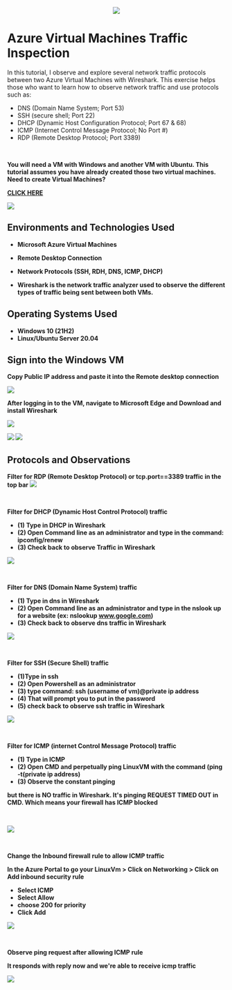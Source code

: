 <p align="center">
<img src="https://i.imgur.com/wJ6cg4s.png">
</p>

<h1>Azure Virtual Machines Traffic Inspection</h1>
In this tutorial, I observe and explore several network traffic protocols between two Azure Virtual Machines with Wireshark. This exercise helps those who want to learn how to observe network traffic and use protocols such as: </p>                                                               

- DNS (Domain Name System; Port 53)
- SSH (secure shell; Port 22)
- DHCP (Dynamic Host Configuration Protocol; Port 67 & 68)
- ICMP (Internet Control Message Protocol; No Port #)
- RDP (Remote Desktop Protocol; Port 3389)
<br />

<b> You will need a VM with Windows and another VM with Ubuntu. This tutorial assumes you have already created those two virtual machines. Need to create Virtual Machines?
                                                                 
<a href="https://github.com/AsiaPonder001/Resource-Groups-and-V-Ms">CLICK HERE</a>

<img src="https://i.imgur.com/xocmOjp.png">
</p>

<h2>Environments and Technologies Used</h2>

- Microsoft Azure Virtual Machines

- Remote Desktop Connection

- Network Protocols (SSH, RDH, DNS, ICMP, DHCP)

- Wireshark is the network traffic analyzer used to observe the different types of traffic being sent between both VMs.

<h2>Operating Systems Used </h2>

- Windows 10 (21H2)
- Linux/Ubuntu Server 20.04 


<h2> Sign into the Windows VM </h2>

<b> Copy Public IP address and paste it into the Remote desktop connection </b>

<img src="https://i.imgur.com/K79BJvW.png">

<b>After logging in to the VM, navigate to Microsoft Edge and Download and install Wireshark </b>

<img src="https://i.imgur.com/It0Ez7A.png">
<p>
<img src="i.https://imgur.com/IBt3KUh.png">
<img src="https://i.imgur.com/7PlTD8N.png">
</p>

<h2>Protocols and Observations </h2>
<b>Filter for RDP (Remote Desktop Protocol) or tcp.port==3389 traffic in the top bar</b>

<img src="https://i.imgur.com/xaqENca.png">
</p>
<br />


<b> Filter for DHCP (Dynamic Host Control Protocol) traffic </b>
- (1) Type in DHCP in Wireshark
- (2) Open Command line as an administrator and type in the command: ipconfig/renew
- (3) Check back to observe Traffic in Wireshark


<img src="https://i.imgur.com/LLUxpwa.png">
</p>
<br />


<b> Filter for DNS (Domain Name System) traffic</b>

- (1) Type in dns in Wireshark
- (2) Open Command line as an administrator and type in the nslook up for a website (ex: nslookup www.google.com)
- (3) Check back to observe dns traffic in Wireshark

<p>
<img src="https://i.imgur.com/KsiNQuO.png">
</p>
<br />


<b>Filter for SSH (Secure Shell) traffic </b>

- (1)Type in ssh
- (2) Open Powershell as an administrator
- (3) type command: <b>ssh (username of vm)@private ip address</b>
- (4) That will prompt you to put in the password
- (5) check back to observe ssh traffic in Wireshark

<p>
<img src="https://i.imgur.com/P5OasU5.png">
</p>
<br />


<b> Filter for ICMP (internet Control Message Protocol) traffic </b>

- (1) Type in ICMP
- (2) Open CMD and perpetually ping LinuxVM with the command (ping -t(private ip address)
- (3) Observe the constant pinging

<p> but there is NO traffic in Wireshark. It's pinging REQUEST TIMED OUT in CMD. Which means your firewall has ICMP blocked </p>

<br />
<p>
<img src="https://i.imgur.com/RGR15Wg.png">
</p>
<br />

<b>Change the Inbound firewall rule to allow ICMP traffic</b>

<p>In the Azure Portal to go your LinuxVm > Click on Networking > Click on Add inbound security rule</p>

- Select ICMP
- Select Allow 
- choose 200 for priority
- Click Add


<p>
<img src="https://i.imgur.com/YAtHAqw.png">
</p>
<br />


<b> Observe ping request after allowing ICMP rule </b> 

<p> It responds with reply now and we're able to receive icmp traffic </p>

<img src="https://i.imgur.com/tIMx7qw.png">
</p>
<br />
